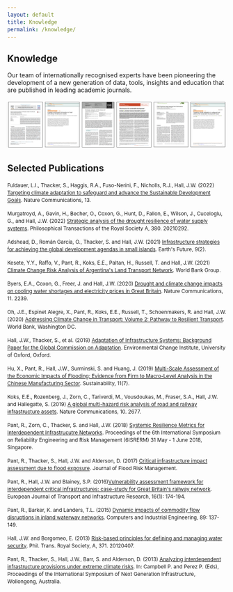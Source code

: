 ```yaml
---
layout: default
title: Knowledge
permalink: /knowledge/
---
```

## Knowledge

Our team of internationally recognised experts have been pioneering the development of
a new generation of data, tools, insights and education that are published in leading
academic journals. 
<br>
<br>
<img src="/assets/img/manuscripts.png" alt="Example manuscripts">
<br>
## Selected Publications
  
<small>Fuldauer, L.I., Thacker, S., Haggis, R.A., Fuso-Nerini, F., Nicholls, R.J., Hall, J.W. (2022) <a href="https://www.nature.com/articles/s41467-022-31202-w" >Targeting climate adaptation to safeguard and advance the Sustainable Development Goals</a>. Nature Communications, 13.</small>
  
<small>Murgatroyd, A., Gavin, H., Becher, O., Coxon, G., Hunt, D., Fallon, E., Wilson, J., Cuceloglu, G., and Hall, J.W. (2022) <a href="https://royalsocietypublishing.org/doi/full/10.1098/rsta.2021.0292" >Strategic analysis of the drought resilience of water supply systems</a>. Philosophical Transactions of the Royal Society A, 380. 20210292.</small>
  
<small>Adshead, D., Román García, O., Thacker, S. and Hall, J.W. (2021) <a href="https://agupubs.onlinelibrary.wiley.com/doi/10.1029/2020EF001699" >Infrastructure strategies for achieving the global development agendas in small islands</a>. Earth's Future, 9(2).</small>
  
<small>Kesete, Y.Y., Raffo, V., Pant, R., Koks, E.E., Paltan, H., Russell, T. and Hall, J.W. (2021) <a href="https://documents1.worldbank.org/curated/en/195711635419179910/pdf/Climate-Change-Risk-Analysis-of-Argentina-s-Land-Transport-Network.pdf" >Climate Change Risk Analysis of Argentina's Land Transport Network</a>. World Bank Group.</small>
  
<small>Byers, E.A., Coxon, G., Freer, J. and Hall, J.W. (2020) <a href="https://www.nature.com/articles/s41467-020-16012-2" >Drought and climate
change impacts on cooling water shortages and electricity prices in Great Britain</a>. Nature Communications, 11. 2239.</small>
  
<small>Oh, J.E., Espinet Alegre, X., Pant, R., Koks, E.E., Russell, T., Schoenmakers,
R. and Hall, J.W. (2020) <a href="https://documents1.worldbank.org/curated/en/438551568123119419/pdf/Volume-2-Pathway-to-Resilient-Transport.pdf" >Addressing Climate Change in Transport: Volume 2: Pathway to Resilient Transport</a>. World Bank, Washington DC.</small>
  
<small>Hall, J.W., Thacker, S., et al. (2019) <a href="https://gca.org/reports/adaptation-of-infrastructure-systems/" >Adaptation of Infrastructure Systems: Background Paper for the Global Commission on Adaptation</a>. Environmental Change Institute, University of Oxford, Oxford.</small>

<small>Hu, X., Pant, R., Hall, J.W., Surminski, S. and Huang, J. (2019) <a href="https://www.mdpi.com/2071-1050/11/7/1933" >Multi-Scale
Assessment of the Economic Impacts of Flooding: Evidence from Firm to Macro-Level Analysis in the Chinese Manufacturing Sector</a>. Sustainability, 11(7).</small>
  
<small>Koks, E.E., Rozenberg, J., Zorn, C., Tariverdi, M., Vousdoukas, M., Fraser, S.A., Hall, J.W. and Hallegatte, S. (2019) <a href="https://www.nature.com/articles/s41467-019-10442-3" >A global multi-hazard risk analysis of road and railway infrastructure assets</a>. Nature Communications, 10. 2677.</small>
  
<small>Pant, R., Zorn, C., Thacker, S. and Hall, J.W. (2018) <a href="http://rpsonline.com.sg/proceedings/6isrerm/html/RR02.xml" >Systemic Resilience Metrics for Interdependent Infrastrucutre Networks</a>. Proceedings of the 6th International Symposium on Reliability Engineering and Risk Management (6ISRERM) 31 May - 1 June 2018, Singapore.</small>
  
<small>Pant, R., Thacker, S., Hall, J.W. and Alderson, D. (2017) <a href="https://onlinelibrary.wiley.com/doi/epdf/10.1111/jfr3.12288" >Critical
infrastructure impact assessment due to flood exposure</a>. Journal of Flood Risk Management.</small>
  
<small>Pant, R., Hall, J.W. and Blainey, S.P. (2016)<a href="https://journals.open.tudelft.nl/ejtir/article/view/3120/3307" >Vulnerability assessment
framework for interdependent critical infrastructures: case-study for Great Britain's railway network</a>. European Journal of Transport and Infrastructure Research, 16(1): 174-194.</small>
  
<small>Pant, R., Barker, K. and Landers, T.L. (2015) <a href="https://www.sciencedirect.com/science/article/abs/pii/S0360835214004045" >Dynamic impacts of commodity flow disruptions in inland waterway networks</a>. Computers and Industrial Engineering, 89: 137-149.</small>
  
<small>Hall, J.W. and Borgomeo, E. (2013) <a href="https://royalsocietypublishing.org/doi/10.1098/rsta.2012.0407" >Risk-based principles for defining and
managing water security</a>. Phil. Trans. Royal Society, A, 371. 20120407.</small>
  
<small>Pant, R., Thacker, S., Hall, J.W., Barr, S. and Alderson, D. (2013) <a href="https://ro.uow.edu.au/cgi/viewcontent.cgi?article=1036&context=isngi2013" >Analyzing interdependent infrastructure provisions under extreme climate risks</a>. In: Campbell P. and Perez P. (Eds), Proceedings of the International Symposium of Next Generation Infrastructure, Wollongong, Australia.</small>

